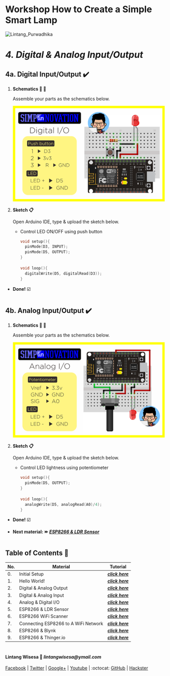 # **Workshop How to Create a Simple Smart Lamp**

![Lintang_Purwadhika](https://static.wixstatic.com/media/2e6af2_f69a4271c3534ae1869a7ed63e278b2b~mv2.png/v1/fill/w_246,h_39,al_c,usm_0.66_1.00_0.01/2e6af2_f69a4271c3534ae1869a7ed63e278b2b~mv2.png)

# *__4. Digital & Analog Input/Output__*

## **4a. Digital Input/Output :heavy_check_mark:**

  1. **Schematics :wrench: :hammer:**
      
      Assemble your parts as the schematics below.
      
      ![Digital_IO](https://raw.githubusercontent.com/LintangWisesa/LSTP-Workshop-IoT-ESP8266/master/4_Digital_Analog_Input_Output/4_Digital_InOut.png)

  2. **Sketch :clipboard:**
      
      Open Arduino IDE, type & upload the sketch below.

      - Control LED ON/OFF using push button

        ```c++
        void setup(){
          pinMode(D3, INPUT);
          pinMode(D5, OUTPUT);
        }

        void loop(){
          digitalWrite(D5, digitalRead(D3));  
        }
        ```

  - __Done!__ :ballot_box_with_check:

#

## **4b. Analog Input/Output :heavy_check_mark:**

  1. **Schematics :wrench: :hammer:**

      Assemble your parts as the schematics below.

      ![Analog_IO](https://raw.githubusercontent.com/LintangWisesa/LSTP-Workshop-IoT-ESP8266/master/4_Digital_Analog_Input_Output/4_Analog_InOut.png)

  2. **Sketch :clipboard:**
      
      Open Arduino IDE, type & upload the sketch below.

      - Control LED lightness using potentiometer

        ```c++
        void setup(){
          pinMode(D5, OUTPUT);
        }

        void loop(){
          analogWrite(D5, analogRead(A0)/4);
        }
        ```
      
  - __Done!__ :ballot_box_with_check:

  - __Next material: :fast_forward: *[ESP8266 & LDR Sensor](https://github.com/LintangWisesa/LSTP-Workshop-IoT-ESP8266/tree/master/5_ESP8266_LDR)*__ 

#

## **Table of Contents :memo:**

  No.|Material|Tutorial
  -----|-----|-----
  0.|Initial Setup|*__[click here](https://github.com/LintangWisesa/LSTP-Workshop-IoT-ESP8266/tree/master/0_Setup)__*
  1.|Hello World!|_**[click here](https://github.com/LintangWisesa/LSTP-Workshop-IoT-ESP8266/tree/master/1_Hello_World)**_
  2.|Digital & Analog Output|_**[click here](https://github.com/LintangWisesa/LSTP-Workshop-IoT-ESP8266/tree/master/2_Digital_Analog_Output)**_
  3.|Digital & Analog Input|_**[click here](https://github.com/LintangWisesa/LSTP-Workshop-IoT-ESP8266/tree/master/3_Digital_Analog_Input)**_
  4.|Analog & Digital I/O|_**[click here](https://github.com/LintangWisesa/LSTP-Workshop-IoT-ESP8266/tree/master/4_Digital_Analog_Input_Output)**_
  5.|ESP8266 & LDR Sensor|_**[click here](https://github.com/LintangWisesa/LSTP-Workshop-IoT-ESP8266/tree/master/5_ESP8266_LDR)**_
  6.|ESP8266 WiFi Scanner|_**[click here](https://github.com/LintangWisesa/LSTP-Workshop-IoT-ESP8266/tree/master/6_ESP8266_WiFi_Scanner)**_
  7.|Connecting ESP8266 to A WiFi Network|_**[click here](https://github.com/LintangWisesa/LSTP-Workshop-IoT-ESP8266/tree/master/7_Connect_to_A_WiFi)**_
  8.|ESP8266 & Blynk|_**[click here](https://github.com/LintangWisesa/LSTP-Workshop-IoT-ESP8266/tree/master/8_ESP8266_Blynk)**_
  9.|ESP8266 & Thinger.io|_**[click here](https://github.com/LintangWisesa/LSTP-Workshop-IoT-ESP8266/tree/master/9_ESP8266_Thinger)**_

#

#### Lintang Wisesa :love_letter: _lintangwisesa@ymail.com_

[Facebook](https://www.facebook.com/lintangbagus) | 
[Twitter](https://twitter.com/Lintang_Wisesa) |
[Google+](https://plus.google.com/u/0/+LintangWisesa1) |
[Youtube](https://www.youtube.com/user/lintangbagus) | 
:octocat: [GitHub](https://github.com/LintangWisesa) |
[Hackster](https://www.hackster.io/lintangwisesa)
